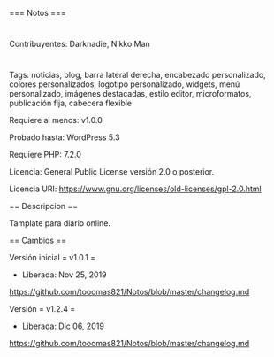=== Notos ===
#
Contribuyentes: Darknadie, Nikko Man
#
Tags: noticias, blog, barra lateral derecha, encabezado personalizado, colores personalizados, logotipo personalizado, widgets, menú personalizado, imágenes destacadas, estilo editor, microformatos, publicación fija, cabecera flexible

Requiere al menos: v1.0.0

Probado hasta: WordPress 5.3

Requiere PHP: 7.2.0

Licencia: General Public License versión 2.0 o posterior.

Licencia URI: https://www.gnu.org/licenses/old-licenses/gpl-2.0.html

== Descripcion ==

Tamplate para diario online.

== Cambios ==


Versión inicial
= v1.0.1 =
* Liberada: Nov 25, 2019

https://github.com/tooomas821/Notos/blob/master/changelog.md

Versión 
= v1.2.4 =
* Liberada: Dic 06, 2019

https://github.com/tooomas821/Notos/blob/master/changelog.md
